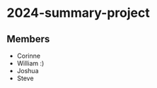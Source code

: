# 2024-summary-project

## Members

- Corinne
- William :)
- Joshua
- Steve

<Description of your project>

